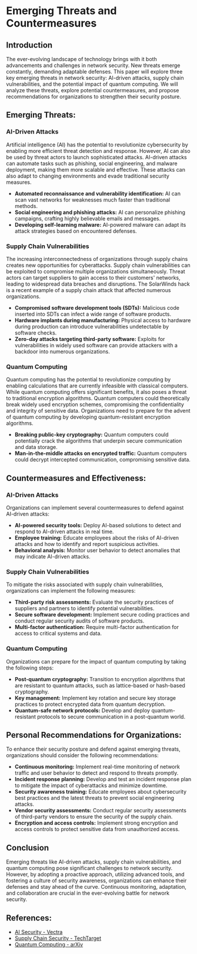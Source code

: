 # Emerging Threats and Countermeasures

## Introduction

The ever-evolving landscape of technology brings with it both advancements and challenges in network security. New threats emerge constantly, demanding adaptable defenses. This paper will explore three key emerging threats in network security: AI-driven attacks, supply chain vulnerabilities, and the potential impact of quantum computing. We will analyze these threats, explore potential countermeasures, and propose recommendations for organizations to strengthen their security posture.

## Emerging Threats:

### AI-Driven Attacks

Artificial intelligence (AI) has the potential to revolutionize cybersecurity by enabling more efficient threat detection and response. However, AI can also be used by threat actors to launch sophisticated attacks. AI-driven attacks can automate tasks such as phishing, social engineering, and malware deployment, making them more scalable and effective. These attacks can also adapt to changing environments and evade traditional security measures.

-   **Automated reconnaissance and vulnerability identification:** AI can scan vast networks for weaknesses much faster than traditional methods.
-   **Social engineering and phishing attacks:** AI can personalize phishing campaigns, crafting highly believable emails and messages.
-   **Developing self-learning malware:** AI-powered malware can adapt its attack strategies based on encountered defenses.

### Supply Chain Vulnerabilities

The increasing interconnectedness of organizations through supply chains creates new opportunities for cyberattacks. Supply chain vulnerabilities can be exploited to compromise multiple organizations simultaneously. Threat actors can target suppliers to gain access to their customers' networks, leading to widespread data breaches and disruptions. The SolarWinds hack is a recent example of a supply chain attack that affected numerous organizations.

-   **Compromised software development tools (SDTs):** Malicious code inserted into SDTs can infect a wide range of software products.
-   **Hardware implants during manufacturing:** Physical access to hardware during production can introduce vulnerabilities undetectable by software checks.
-   **Zero-day attacks targeting third-party software:** Exploits for vulnerabilities in widely used software can provide attackers with a backdoor into numerous organizations.

### Quantum Computing

Quantum computing has the potential to revolutionize computing by enabling calculations that are currently infeasible with classical computers. While quantum computing offers significant benefits, it also poses a threat to traditional encryption algorithms. Quantum computers could theoretically break widely used encryption schemes, compromising the confidentiality and integrity of sensitive data. Organizations need to prepare for the advent of quantum computing by developing quantum-resistant encryption algorithms.

-   **Breaking public-key cryptography:** Quantum computers could potentially crack the algorithms that underpin secure communication and data storage.
-   **Man-in-the-middle attacks on encrypted traffic:** Quantum computers could decrypt intercepted communication, compromising sensitive data.

## Countermeasures and Effectiveness:

### AI-Driven Attacks

Organizations can implement several countermeasures to defend against AI-driven attacks:

-   **AI-powered security tools:** Deploy AI-based solutions to detect and respond to AI-driven attacks in real time.
-   **Employee training:** Educate employees about the risks of AI-driven attacks and how to identify and report suspicious activities.
-   **Behavioral analysis:** Monitor user behavior to detect anomalies that may indicate AI-driven attacks.

### Supply Chain Vulnerabilities

To mitigate the risks associated with supply chain vulnerabilities, organizations can implement the following measures:

-   **Third-party risk assessments:** Evaluate the security practices of suppliers and partners to identify potential vulnerabilities.
-   **Secure software development:** Implement secure coding practices and conduct regular security audits of software products.
-   **Multi-factor authentication:** Require multi-factor authentication for access to critical systems and data.

### Quantum Computing

Organizations can prepare for the impact of quantum computing by taking the following steps:

-   **Post-quantum cryptography:** Transition to encryption algorithms that are resistant to quantum attacks, such as lattice-based or hash-based cryptography.
-   **Key management:** Implement key rotation and secure key storage practices to protect encrypted data from quantum decryption.
-   **Quantum-safe network protocols:** Develop and deploy quantum-resistant protocols to secure communication in a post-quantum world.

## Personal Recommendations for Organizations:

To enhance their security posture and defend against emerging threats, organizations should consider the following recommendations:

-   **Continuous monitoring:** Implement real-time monitoring of network traffic and user behavior to detect and respond to threats promptly.
-   **Incident response planning:** Develop and test an incident response plan to mitigate the impact of cyberattacks and minimize downtime.
-   **Security awareness training:** Educate employees about cybersecurity best practices and the latest threats to prevent social engineering attacks.
-   **Vendor security assessments:** Conduct regular security assessments of third-party vendors to ensure the security of the supply chain.
-   **Encryption and access controls:** Implement strong encryption and access controls to protect sensitive data from unauthorized access.

## Conclusion

Emerging threats like AI-driven attacks, supply chain vulnerabilities, and quantum computing pose significant challenges to network security. However, by adopting a proactive approach, utilizing advanced tools, and fostering a culture of security awareness, organizations can enhance their defenses and stay ahead of the curve. Continuous monitoring, adaptation, and collaboration are crucial in the ever-evolving battle for network security.

## References:

-   [AI Security - Vectra](https://www.vectra.ai/learning/ai-security)
-   [Supply Chain Security - TechTarget](https://www.techtarget.com/searcherp/definition/supply-chain-security)
-   [Quantum Computing - arXiv](https://arxiv.org/html/2207.14446v2)

